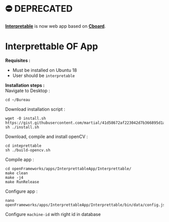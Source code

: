 # ⛔️ DEPRECATED

[__Interpretable__](https://github.com/interpretable/interpretable) is now web app based on [__Cboard__](https://github.com/cboard-org/cboard).

# Interprettable OF App

**Requisites :** 

 - Must be installed on Ubuntu 18
 - User should be `interpretable`

  

**Installation steps :**    
Navigate to Desktop :   

    cd ~/Bureau

Download installation script : 

    wget -O install.sh https://gist.githubusercontent.com/martial/41d58672af223042d7b366895d1ac3e5/raw/2a2a940f41c5887de0ee3b9079f45039cf9ccf14/interpretable.sh
    sh ./install.sh

Download, compile and install openCV :

    cd inteprettable
    sh ./build-opencv.sh

Compile app : 

    cd openFrameworks/apps/InterprettableApp/Interprettable/
    make clean
    make -j4
    make RunRelease

Configure app :

    nano  openFrameworks/apps/InterprettableApp/Interprettable/bin/data/config.json
Configure `machine-id` with right id in database

